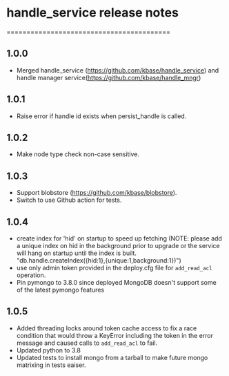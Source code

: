 # handle_service release notes
=========================================

1.0.0
-----
* Merged handle_service (https://github.com/kbase/handle_service) and handle manager service(https://github.com/kbase/handle_mngr)


1.0.1
-----
* Raise error if handle id exists when persist_handle is called.


1.0.2
-----
* Make node type check non-case sensitive.

1.0.3
-----
* Support blobstore (https://github.com/kbase/blobstore).
* Switch to use Github action for tests.

1.0.4
-----
* create index for 'hid' on startup to speed up fetching
(NOTE: please add a unique index on hid in the background prior to upgrade or the service will hang on startup until the index is built.
"db.handle.createIndex({hid:1},{unique:1,background:1})")
* use only admin token provided in the deploy.cfg file for `add_read_acl` operation.
* Pin pymongo to 3.8.0 since deployed MongoDB doesn't support some of the latest pymongo features

1.0.5
-----
* Added threading locks around token cache access to fix a race condition that would throw a
  KeyError including the token in the error message and caused calls to `add_read_acl` to fail.
* Updated python to 3.8
* Updated tests to install mongo from a tarball to make future mongo matrixing in
  tests eaiser.